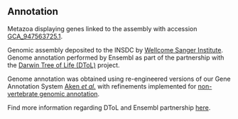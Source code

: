 **Annotation**
----------

Metazoa displaying genes linked to the assembly with accession [GCA\_947563725.1](http://www.ebi.ac.uk/ena/data/view/GCA_947563725.1).

Genomic assembly deposited to the INSDC by [Wellcome Sanger Institute](https://www.sanger.ac.uk/). Genome annotation performed by Ensembl as part of the
partnership with the [Darwin Tree of Life (DToL)](https://www.darwintreeoflife.org/) project.

Genome annotation was obtained using re-engineered versions of our Gene Annotation System [Aken *et al.*](https://europepmc.org/article/MED/27337980) with
refinements implemented for [non-vertebrate genomic annotation](https://rapid.ensembl.org/info/genome/genebuild/anno.html).

Find more information regarding DToL and Ensembl partnership [here](https://projects.ensembl.org/darwin-tree-of-life/).

